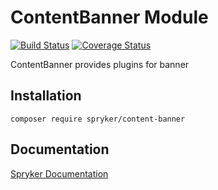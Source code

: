 # ContentBanner Module
[![Build Status](https://travis-ci.org/spryker/content-banner.svg)](https://travis-ci.org/spryker/content-banner)
[![Coverage Status](https://coveralls.io/repos/github/spryker/content-banner/badge.svg)](https://coveralls.io/github/spryker/content-banner)

ContentBanner provides plugins for banner

## Installation

```
composer require spryker/content-banner
```

## Documentation

[Spryker Documentation](https://academy.spryker.com/developing_with_spryker/module_guide/modules.html)
